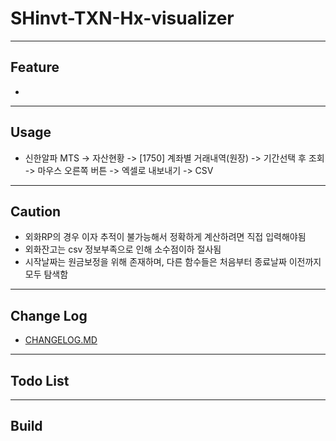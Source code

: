# SHinvt-TXN-Hx-visualizer


---

## Feature

-

---

## Usage

- 신한알파 MTS -> 자산현황 -> [1750] 계좌별 거래내역(원장) -> 기간선택 후 조회 -> 마우스 오른쪽 버튼 -> 엑셀로 내보내기 -> CSV

---

## Caution

- 외화RP의 경우 이자 추적이 불가능해서 정확하게 계산하려면 직접 입력해야됨
- 외화잔고는 csv 정보부족으로 인해 소수점이하 절사됨
- 시작날짜는 원금보정을 위해 존재하며, 다른 함수들은 처음부터 종료날짜 이전까지 모두 탐색함

---

## Change Log

- [CHANGELOG.MD](https://github.com/syki66/SHinvt-TXN-Hx-visualizer/blob/master/CHANGELOG.MD)

---

## Todo List


---

## Build
